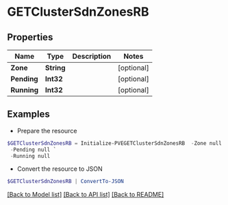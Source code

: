 # GETClusterSdnZonesRB
## Properties

Name | Type | Description | Notes
------------ | ------------- | ------------- | -------------
**Zone** | **String** |  | [optional] 
**Pending** | **Int32** |  | [optional] 
**Running** | **Int32** |  | [optional] 

## Examples

- Prepare the resource
```powershell
$GETClusterSdnZonesRB = Initialize-PVEGETClusterSdnZonesRB  -Zone null `
 -Pending null `
 -Running null
```

- Convert the resource to JSON
```powershell
$GETClusterSdnZonesRB | ConvertTo-JSON
```

[[Back to Model list]](../README.md#documentation-for-models) [[Back to API list]](../README.md#documentation-for-api-endpoints) [[Back to README]](../README.md)

